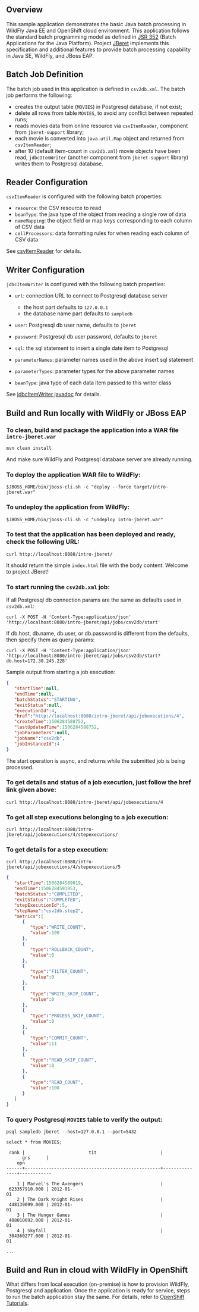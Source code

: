 
## Overview

This sample application demonstrates the basic Java batch processing in
WildFly Java EE and OpenShift cloud environment. This application follows
the standard batch programming model as defined in 
[JSR 352](https://jcp.org/en/jsr/detail?id=352) 
(Batch Applications for the Java Platform). 
Project [JBeret](https://github.com/jberet/jsr352) implements this specification
and additional features to provide batch processing capability in Java SE,
WildFly, and JBoss EAP.
 
## Batch Job Definition 

 The batch job used in this application is defined in `csv2db.xml`. 
 The batch job performs the following:
 
 * creates the output table (`MOVIES`) in Postgresql database, if not exist;
 * delete all rows from table `MOVIES`, to avoid any conflict between repeated runs;
 * reads movies data from online resource via `csvItemReader`, component from
 `jberet-support` library;
 * each movie is converted into `java.util.Map` object and returned from `csvItemReader`;
 * after 10 (default item-count in `csv2db.xml`) movie objects have been
 read, `jdbcItemWriter` (another component from `jberet-support` library) 
 writes them to Postgresql database.
 
## Reader Configuration

 `csvItemReader` is configured with the following batch properties:
 
 * `resource`: the CSV resource to read
 * `beanType`: the java type of the object from reading a single row of data
 * `nameMapping`: the object field or map keys corresponding to each column of CSV data
 * `cellProcessors`: data formatting rules for when reading each column of CSV data
 
 See [csvItemReader](http://docs.jboss.org/jberet/latest/javadoc/jberet-support/org/jberet/support/io/CsvItemReader.html) 
 for details.
  
## Writer Configuration

 `jdbcItemWriter` is configured with the following batch properties:
 
 * `url`: connection URL to connect to Postgresql database server 
 
    * the host part defaults to `127.0.0.1`
    * the database name part defaults to `sampledb`
 * `user`: Postgresql db user name, defaults to `jberet`
 * `password`: Postgresql db user password, defaults to `jberet`
 * `sql`: the sql statement to insert a single date item to Postgresql
 * `parameterNames`: parameter names used in the above insert sql statement
 * `parameterTypes`: parameter types for the above parameter names
 * `beanType`: java type of each data item passed to this writer class
 
 See [jdbcItemWriter javadoc](http://docs.jboss.org/jberet/latest/javadoc/jberet-support/org/jberet/support/io/JdbcItemWriter.html)
 for details.
 
 
## Build and Run locally with WildFly or JBoss EAP
 
### To clean, build and package the application into a WAR file `intro-jberet.war`
 
 ``` 
 mvn clean install
 ```
 
And make sure WildFly and Postgresql database server are already running.

### To deploy the application WAR file to WildFly:

```
$JBOSS_HOME/bin/jboss-cli.sh -c "deploy --force target/intro-jberet.war"
```

### To undeploy the application from WildFly:
    $JBOSS_HOME/bin/jboss-cli.sh -c "undeploy intro-jberet.war"

### To test that the application has been deployed and ready, check the following URL:

```
curl http://localhost:8080/intro-jberet/
```

It should return the simple `index.html` file with the body content:
    Welcome to project JBeret!
    
### To start running the `csv2db.xml` job:
 
If all Postgresql db connection params are the same as defaults used in `csv2db.xml`:

```
curl -X POST -H 'Content-Type:application/json' 'http://localhost:8080/intro-jberet/api/jobs/csv2db/start'
```

If db.host, db.name, db.user, or db.password is different from the defaults,
then specify them as query params:

```
curl -X POST -H 'Content-Type:application/json' 'http://localhost:8080/intro-jberet/api/jobs/csv2db/start?db.host=172.30.245.228'
```

Sample output from starting a job execution:
```json
{
   "startTime":null,
   "endTime":null,
   "batchStatus":"STARTING",
   "exitStatus":null,
   "executionId":4,
   "href":"http://localhost:8080/intro-jberet/api/jobexecutions/4",
   "createTime":1506284588752,
   "lastUpdatedTime":1506284588752,
   "jobParameters":null,
   "jobName":"csv2db",
   "jobInstanceId":4
}
```

The start operation is async, and returns while the submitted job is being processed.

### To get details and status of a job execution, just follow the href link given above:

```
curl http://localhost:8080/intro-jberet/api/jobexecutions/4
```

### To get all step executions belonging to a job execution:

```
curl http://localhost:8080/intro-jberet/api/jobexecutions/4/stepexecutions/
```

### To get details for a step execution:

```
curl http://localhost:8080/intro-jberet/api/jobexecutions/4/stepexecutions/5
```
```json
{
   "startTime":1506284589019,
   "endTime":1506284591953,
   "batchStatus":"COMPLETED",
   "exitStatus":"COMPLETED",
   "stepExecutionId":5,
   "stepName":"csv2db.step2",
   "metrics":[
      {
         "type":"WRITE_COUNT",
         "value":100
      },
      {
         "type":"ROLLBACK_COUNT",
         "value":0
      },
      {
         "type":"FILTER_COUNT",
         "value":0
      },
      {
         "type":"WRITE_SKIP_COUNT",
         "value":0
      },
      {
         "type":"PROCESS_SKIP_COUNT",
         "value":0
      },
      {
         "type":"COMMIT_COUNT",
         "value":11
      },
      {
         "type":"READ_SKIP_COUNT",
         "value":0
      },
      {
         "type":"READ_COUNT",
         "value":100
      }
   ]
}
```

### To query Postgresql `MOVIES` table to verify the output:

    psql sampledb jberet --host=127.0.0.1 --port=5432

```
select * from MOVIES;

 rank |                        tit                        |      grs      |    opn                                                                
------+---------------------------------------------------+---------------+------------                                                           
    1 | Marvel's The Avengers                             | 623357910.000 | 2012-01-01                                                            
    2 | The Dark Knight Rises                             | 448139099.000 | 2012-01-01                                                            
    3 | The Hunger Games                                  | 408010692.000 | 2012-01-01                                                            
    4 | Skyfall                                           | 304360277.000 | 2012-01-01                                                            

...
```

## Build and Run in cloud with WildFly in OpenShift

What differs from local execution (on-premise) is how to provision WildFly, Postgresql and
application.  Once the application is ready for service, steps to run the batch application
stay the same. For details, refer to [OpenShift Tutorials](https://learn.openshift.com/).

